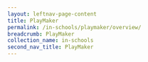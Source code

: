```yaml
---
layout: leftnav-page-content
title: PlayMaker
permalink: /in-schools/playmaker/overview/
breadcrumb: PlayMaker
collection_name: in-schools
second_nav_title: PlayMaker
---
```

